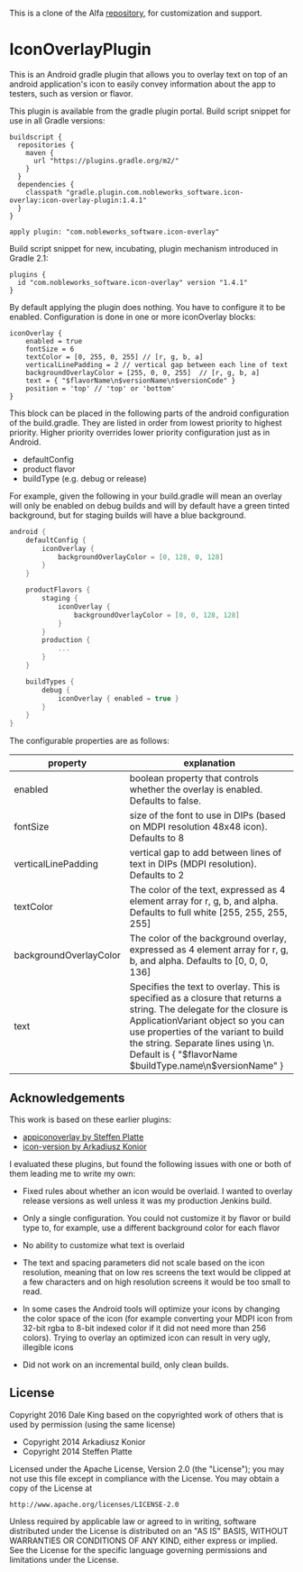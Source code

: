 This is a clone of the Alfa [repository](https://gitlab.com/NobleworksSoftware/icon-overlay-plugin), for customization and support.

# IconOverlayPlugin
This is an Android gradle plugin that allows you to overlay text on top of an android application's
icon to easily convey information about the app to testers, such as version or flavor.

This plugin is available from the gradle plugin portal. Build script snippet for use in all Gradle versions:

```
buildscript {
  repositories {
    maven {
      url "https://plugins.gradle.org/m2/"
    }
  }
  dependencies {
    classpath "gradle.plugin.com.nobleworks_software.icon-overlay:icon-overlay-plugin:1.4.1"
  }
}

apply plugin: "com.nobleworks_software.icon-overlay"
```

Build script snippet for new, incubating, plugin mechanism introduced in Gradle 2.1:

```
plugins {
  id "com.nobleworks_software.icon-overlay" version "1.4.1"
}
```

By default applying the plugin does nothing. You have to configure it to be enabled. Configuration
is done in one or more iconOverlay blocks:

```
iconOverlay {
    enabled = true
    fontSize = 6
    textColor = [0, 255, 0, 255] // [r, g, b, a]
    verticalLinePadding = 2 // vertical gap between each line of text
    backgroundOverlayColor = [255, 0, 0, 255]  // [r, g, b, a]
    text = { "$flavorName\n$versionName\n$versionCode" }
    position = 'top' // 'top' or 'bottom'
}
```

This block can be placed in the following parts of the android configuration of the
build.gradle. They are listed in order from lowest priority to highest priority.
Higher priority overrides lower priority configuration just as in Android.

 * defaultConfig
 * product flavor
 * buildType (e.g. debug or release)

For example, given the following in your build.gradle will mean an overlay will only
be enabled on debug builds and will by default have a green tinted background, but
for staging builds will have a blue background.


 ```groovy
 android {
     defaultConfig {
         iconOverlay {
             backgroundOverlayColor = [0, 128, 0, 128]
         }
     }

     productFlavors {
         staging {
             iconOverlay {
                 backgroundOverlayColor = [0, 0, 128, 128]
             }
         }
         production {
             ...
         }
     }

     buildTypes {
         debug {
             iconOverlay { enabled = true }
         }
     }
 }
 ```

The configurable properties are as follows:

| property | explanation |
| --- | --- |
| enabled | boolean property that controls whether the overlay is enabled. Defaults to false. |
| fontSize | size of the font to use in DIPs (based on MDPI resolution 48x48 icon). Defaults to 8 |
| verticalLinePadding | vertical gap to add between lines of text in DIPs (MDPI resolution). Defaults to 2 |
| textColor | The color of the text, expressed as 4 element array for r, g, b, and alpha. Defaults to full white [255, 255, 255, 255] |
| backgroundOverlayColor | The color of the background overlay, expressed as 4 element array for r, g, b, and alpha. Defaults to [0, 0, 0, 136] |
| text | Specifies the text to overlay. This is specified as a closure that returns a string. The delegate for the closure is ApplicationVariant object so you can use properties of the variant to build the string. Separate lines using \n. Default is { "$flavorName $buildType.name\n$versionName" } |

Acknowledgements
----------------

This work is based on these earlier plugins:
 * [appiconoverlay by Steffen Platte](https://github.com/splatte/gradle-android-appiconoverlay)
 * [icon-version by Arkadiusz Konior](https://github.com/akonior/icon-version)

I evaluated these plugins, but found the following issues with one or both of them leading me
to write my own:

* Fixed rules about whether an icon would be overlaid. I wanted to overlay release versions as
well unless it was my production Jenkins build.

* Only a single configuration. You could not customize it by flavor or build type to, for example, use
a different background color for each flavor

* No ability to customize what text is overlaid

* The text and spacing parameters did not scale based on the icon resolution, meaning that
on low res screens the text would be clipped at a few characters and on high resolution screens
it would be too small to read.

* In some cases the Android tools will optimize your icons by changing the color
space of the icon (for example converting your MDPI icon from 32-bit rgba to 8-bit indexed color
if it did not need more than 256 colors). Trying to overlay an optimized icon can result in very
ugly, illegible icons

* Did not work on an incremental build, only clean builds.

License
--------

Copyright 2016 Dale King
based on the copyrighted work of others that is used by permission (using the same license)
* Copyright 2014 Arkadiusz Konior
* Copyright 2014 Steffen Platte

Licensed under the Apache License, Version 2.0 (the "License");
you may not use this file except in compliance with the License.
You may obtain a copy of the License at

    http://www.apache.org/licenses/LICENSE-2.0

Unless required by applicable law or agreed to in writing, software
distributed under the License is distributed on an "AS IS" BASIS,
WITHOUT WARRANTIES OR CONDITIONS OF ANY KIND, either express or implied.
See the License for the specific language governing permissions and
limitations under the License.

